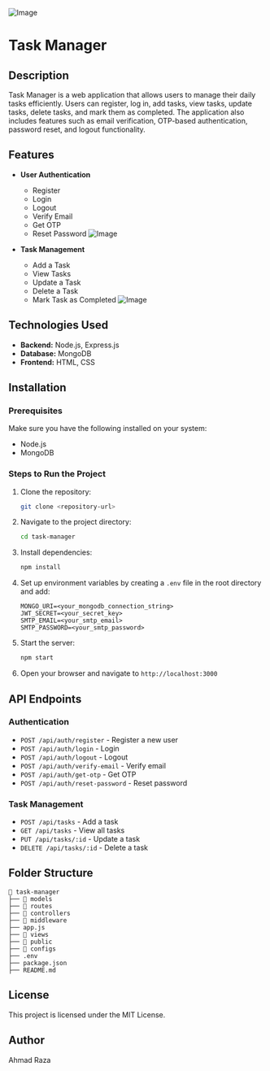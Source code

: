 ![Image](https://github.com/user-attachments/assets/c9261f55-92b7-4d41-ba0a-aeef772d2f56)
# Task Manager

## Description

Task Manager is a web application that allows users to manage their daily tasks efficiently. Users can register, log in, add tasks, view tasks, update tasks, delete tasks, and mark them as completed. The application also includes features such as email verification, OTP-based authentication, password reset, and logout functionality.

## Features

- **User Authentication**

  - Register
  - Login
  - Logout
  - Verify Email
  - Get OTP
  - Reset Password
![Image](https://github.com/user-attachments/assets/19d02539-4987-4571-b465-605fda9f566f)

- **Task Management**

  - Add a Task
  - View Tasks
  - Update a Task
  - Delete a Task
  - Mark Task as Completed
![Image](https://github.com/user-attachments/assets/c81aa237-83f0-40dc-91d7-8e41553155f6)


## Technologies Used

- **Backend:** Node.js, Express.js
- **Database:** MongoDB
- **Frontend:** HTML, CSS

## Installation

### Prerequisites

Make sure you have the following installed on your system:

- Node.js
- MongoDB

### Steps to Run the Project

1. Clone the repository:
   ```bash
   git clone <repository-url>
   ```
2. Navigate to the project directory:
   ```bash
   cd task-manager
   ```
3. Install dependencies:
   ```bash
   npm install
   ```
4. Set up environment variables by creating a `.env` file in the root directory and add:
   ```env
   MONGO_URI=<your_mongodb_connection_string>
   JWT_SECRET=<your_secret_key>
   SMTP_EMAIL=<your_smtp_email>
   SMTP_PASSWORD=<your_smtp_password>
   ```
5. Start the server:
   ```bash
   npm start
   ```
6. Open your browser and navigate to `http://localhost:3000`

## API Endpoints

### Authentication

- `POST /api/auth/register` - Register a new user
- `POST /api/auth/login` - Login
- `POST /api/auth/logout` - Logout
- `POST /api/auth/verify-email` - Verify email
- `POST /api/auth/get-otp` - Get OTP
- `POST /api/auth/reset-password` - Reset password

### Task Management

- `POST /api/tasks` - Add a task
- `GET /api/tasks` - View all tasks
- `PUT /api/tasks/:id` - Update a task
- `DELETE /api/tasks/:id` - Delete a task

## Folder Structure

```
📂 task-manager
├── 📂 models
├── 📂 routes
├── 📂 controllers
├── 📂 middleware
├── app.js
├── 📂 views
├── 📂 public
├── 📂 configs
├── .env
├── package.json
├── README.md
```

## License

This project is licensed under the MIT License.

## Author

Ahmad Raza

